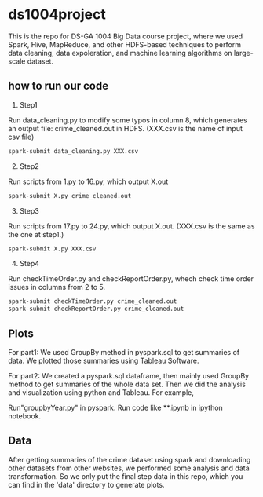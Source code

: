 # ds1004project
This is the repo for DS-GA 1004 Big Data course project, where we used Spark, Hive, MapReduce, and other HDFS-based techniques to perform data cleaning, data expoleration, and machine learning algorithms on large-scale dataset.

## how to run our code
1. Step1

Run data_cleaning.py to modify some typos in column 8, which generates an output file: crime_cleaned.out in HDFS. (XXX.csv is the name of input csv file)
```bash
spark-submit data_cleaning.py XXX.csv
```
2. Step2

Run scripts from 1.py to 16.py, which output X.out
```bash
spark-submit X.py crime_cleaned.out
```

3. Step3

Run scripts from 17.py to 24.py, which output X.out. (XXX.csv is the same as the one at step1.) 
```bash
spark-submit X.py XXX.csv
```
4. Step4 

Run checkTimeOrder.py and checkReportOrder.py, whech check time order issues in columns from 2 to 5.
```bash
spark-submit checkTimeOrder.py crime_cleaned.out
spark-submit checkReportOrder.py crime_cleaned.out
```
## Plots
For part1:
We used GroupBy method in pyspark.sql to get summaries of data.
We plotted those summaries using Tableau Software.


For part2:
We created a pyspark.sql dataframe, then mainly used GroupBy method to get summaries of the whole data set. Then we did the analysis and visualization using python and Tableau. For example, 

Run"groupbyYear.py" in pyspark.
Run code like **.ipynb in ipython notebook.

## Data
After getting summaries of the crime dataset using spark and downloading other datasets from other websites, we performed some analysis and data transformation. So we only put the final step data in this repo, which you can find in the 'data' directory to generate plots. 

